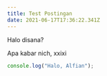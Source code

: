 ```yaml
---
title: Test Postingan
date: 2021-06-17T17:36:22.341Z
---
```

Halo disana?

Apa kabar nich, xxixi

```js
console.log("Halo, Alfian");
```